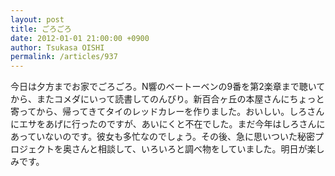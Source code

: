 ```yaml
---
layout: post
title: ごろごろ
date: 2012-01-01 21:00:00 +0900
author: Tsukasa OISHI
permalink: /articles/937
---
```



今日は夕方までお家でごろごろ。N響のベートーベンの9番を第2楽章まで聴いてから、またコメダにいって読書してのんびり。新百合ヶ丘の本屋さんにちょっと寄ってから、帰ってきてタイのレッドカレーを作りました。おいしい。しろさんにエサをあげに行ったのですが、あいにくと不在でした。まだ今年はしろさんにあっていないのです。彼女も多忙なのでしょう。その後、急に思いついた秘密プロジェクトを奥さんと相談して、いろいろと調べ物をしていました。明日が楽しみです。  

